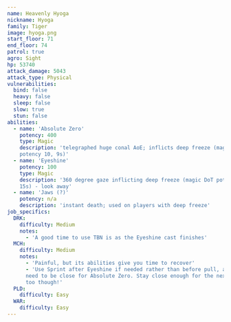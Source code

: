 ```yaml
---
name: Heavenly Hyoga
nickname: Hyoga
family: Tiger
image: hyoga.png
start_floor: 71
end_floor: 74
patrol: true
agro: Sight
hp: 53740
attack_damage: 5043
attack_type: Physical
vulnerabilities:
  bind: false
  heavy: false
  sleep: false
  slow: true
  stun: false
abilities:
  - name: 'Absolute Zero'
    potency: 400
    type: Magic
    description: 'telegraphed huge conal AoE; inflicts deep freeze (magic DoT
    potency 10, 9s)'
  - name: 'Eyeshine'
    potency: 100
    type: Magic
    description: '360 degree gaze inflicting deep freeze (magic DoT potency 50,
    15s) - look away'
  - name: 'Jaws (?)'
    potency: n/a
    description: 'instant death; used on players with deep freeze'
job_specifics:
  DRK:
    difficulty: Medium
    notes:
      - 'A good time to use TBN is as the Eyeshine cast finishes'
  MCH:
    difficulty: Medium
    notes:
      - 'Painful, but its abilities give you time to recover'
      - 'Use Sprint after Eyeshine if needed rather than before pull, as you
      need to be close for Absolute Zero. Stay close enough for the next one
      too though!'
  PLD:
    difficulty: Easy
  WAR:
    difficulty: Easy
---
```

